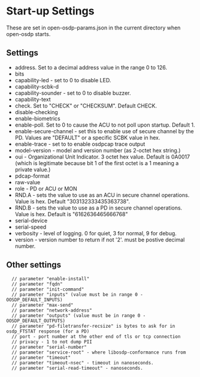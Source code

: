# Start-up Settings #

These are set in open-osdp-params.json in the current directory when open-osdp starts.

## Settings ##

- address.  Set to a decimal address value in the range 0 to 126.
- bits
- capability-led - set to 0 to disable LED.
- capability-scbk-d
- capability-sounder - set to 0 to disable buzzer.
- capability-text
- check.  Set to "CHECK" or "CHECKSUM".  Default CHECK.
- disable-checking
- enable-biometrics
- enable-poll.  Set to 0 to cause the ACU to not poll upon startup.  Default 1.
- enable-secure-channel - set this to enable use of secure channel by the PD. Values are "DEFAULT" or a specific SCBK value in hex.
- enable-trace - set to to enable osdpcap trace output
- model-version - model and version number (as 2-octet hex string.)
- oui - Organizational Unit Indicator.  3 octet hex value.  Default is 0A0017 (which is legitimate
because bit 1 of the first octet is a 1 meaning a private value.)
- pdcap-format
- raw-value
- role - PD or ACU or MON
- RND.A - sets the value to use as an ACU in secure channel operations.  Value is hex.  Default "303132333435363738".
- RND.B - sets the value to use as a PD in secure channel operations. Value is hex.  Default is "6162636465666768"
- serial-device
- serial-speed
- verbosity - level of logging.  0 for quiet, 3 for normal, 9 for debug.
- version - version number to return if not '2'.  must be postive decimal number.

## Other settings ##

```
  // parameter "enable-install"
  // parameter "fqdn"
  // parameter "init-command"
  // parameter "inputs" (value must be in range 0 - OOSDP_DEFAULT_INPUTS)
  // parameter "max-send"
  // parameter "network-address"
  // parameter "outputs" (value must be in range 0 - OOSDP_DEFAULT_OUTPUTS)
  // parameter "pd-filetransfer-recsize" is bytes to ask for in osdp_FTSTAT response (for a PD)
  // port - port number at the other end of tls or tcp connection
  // privacy - 1 to not dump PII
  // parameter "serial-number"
  // parameter "service-root" - where libosdp-conformance runs from
  // parameter "timeout"
  // parameter "timeout-nsec" - timeout in nanoseconds.
  // parameter "serial-read-timeout" - nanoseconds.
```


